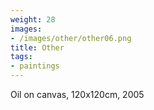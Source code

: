 ```yaml
---
weight: 28
images:
- /images/other/other06.png
title: Other
tags:
- paintings
---
```

Oil on canvas, 120x120cm, 2005
